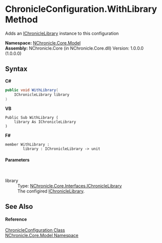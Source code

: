 # ChronicleConfiguration.WithLibrary Method 
 

Adds an <a href="T_NChronicle_Core_Interfaces_IChronicleLibrary.md">IChronicleLibrary</a> instance to this configuration

**Namespace:**&nbsp;<a href="N_NChronicle_Core_Model.md">NChronicle.Core.Model</a><br />**Assembly:**&nbsp;NChronicle.Core (in NChronicle.Core.dll) Version: 1.0.0.0 (1.0.0.0)

## Syntax

**C#**<br />
``` C#
public void WithLibrary(
	IChronicleLibrary library
)
```

**VB**<br />
``` VB
Public Sub WithLibrary ( 
	library As IChronicleLibrary
)
```

**F#**<br />
``` F#
member WithLibrary : 
        library : IChronicleLibrary -> unit 

```


#### Parameters
&nbsp;<dl><dt>library</dt><dd>Type: <a href="T_NChronicle_Core_Interfaces_IChronicleLibrary.md">NChronicle.Core.Interfaces.IChronicleLibrary</a><br />The configired <a href="T_NChronicle_Core_Interfaces_IChronicleLibrary.md">IChronicleLibrary</a>.</dd></dl>

## See Also


#### Reference
<a href="T_NChronicle_Core_Model_ChronicleConfiguration.md">ChronicleConfiguration Class</a><br /><a href="N_NChronicle_Core_Model.md">NChronicle.Core.Model Namespace</a><br />
